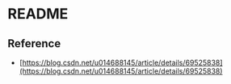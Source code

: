 # README

## Reference

- [https://blog.csdn.net/u014688145/article/details/69525838](https://blog.csdn.net/u014688145/article/details/69525838)
